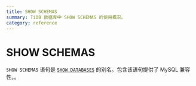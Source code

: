 ```yaml
---
title: SHOW SCHEMAS
summary: TiDB 数据库中 SHOW SCHEMAS 的使用概况。
category: reference
---
```


# SHOW SCHEMAS

`SHOW SCHEMAS` 语句是 [`SHOW DATABASES`](/reference/sql/statements/show-databases.md) 的别名。包含该语句提供了 MySQL 兼容性。。